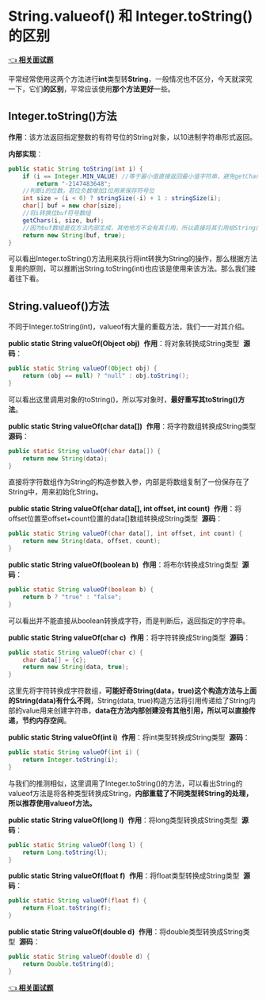 # String.valueof() 和 Integer.toString() 的区别

[👈 **相关面试题**](./README.md#_55-👉-string-valueof-和-integer-tostring-的区别)

平常经常使用这两个方法进行**int**类型转**String**，一般情况也不区分，今天就深究一下，它们**的区别**，平常应该使用**那个方法更好**一些。

## Integer.toString()方法

**作用**：该方法返回指定整数的有符号位的String对象，以10进制字符串形式返回。

**内部实现**：

```java
public static String toString(int i) {
    if (i == Integer.MIN_VALUE) //等于最小值直接返回最小值字符串，避免getChars方法遇到最小值发生错误
        return "-2147483648"; 
    //判断i的位数，若位负数增加1位用来保存符号位
    int size = (i < 0) ? stringSize(-i) + 1 : stringSize(i);
    char[] buf = new char[size];
    //将i转换位buf符号数组
    getChars(i, size, buf);
    //因为buf数组是在方法内部生成，其他地方不会有其引用，所以直接将其引用给String内部的value保存，用来初始化String
    return new String(buf, true);
}
```

可以看出Integer.toString()方法用来执行将int转换为String的操作，那么根据方法复用的原则，可以推断出String.toString(int)也应该是使用来该方法。那么我们接着往下看。

## String.valueof()方法

不同于Integer.toString(int)，valueof有大量的重载方法，我们一一对其介绍。

**public static String valueOf(Object obj)** 
**作用**：将对象转换成String类型 
**源码**：

```java
public static String valueOf(Object obj) {
    return (obj == null) ? "null" : obj.toString();
}
```

可以看出这里调用对象的toString()，所以写对象时，**最好重写其toString()方法**。

**public static String valueOf(char data[])** 
**作用**：将字符数组转换成String类型 
**源码**：

```java
public static String valueOf(char data[]) {
    return new String(data);
}
```

直接将字符数组作为String的构造参数入参，内部是将数组复制了一份保存在了String中，用来初始化String。

**public static String valueOf(char data[], int offset, int count)** 
**作用**：将offset位置至offset+count位置的data[]数组转换成String类型 
**源码**：

```java
public static String valueOf(char data[], int offset, int count) {
    return new String(data, offset, count);
}
```

**public static String valueOf(boolean b)** 
**作用**：将布尔转换成String类型 
**源码**：

```java
public static String valueOf(boolean b) {
    return b ? "true" : "false"; 
}
```

可以看出并不能直接从boolean转换成字符，而是判断后，返回指定的字符串。

**public static String valueOf(char c)** 
**作用**：将字符转换成String类型 
**源码**：

```java
public static String valueOf(char c) {
    char data[] = {c};
    return new String(data, true);
}
```

这里先将字符转换成字符数组，**可能好奇String(data，true)这个构造方法与上面的String(data)有什么不同**，String(data, true)构造方法将引用传递给了String内部的value用来创建字符串，**data在方法内部创建没有其他引用，所以可以直接传递，节约内存空间**。

**public static String valueOf(int i)** 
**作用**：将int类型转换成String类型 
**源码**：

```java
public static String valueOf(int i) {
    return Integer.toString(i);
}
```

与我们的推测相似，这里调用了Integer.toString()的方法，可以看出String的valueof方法是将各种类型转换成String，**内部重载了不同类型转String的处理，所以推荐使用valueof方法。**

**public static String valueOf(long l)** 
**作用**：将long类型转换成String类型 
**源码**：

```java
public static String valueOf(long l) {
    return Long.toString(l);
}
```

**public static String valueOf(float f)** 
**作用**：将float类型转换成String类型 
**源码**：

```java
public static String valueOf(float f) {
    return Float.toString(f);
}
```

**public static String valueOf(double d)** 
**作用**：将double类型转换成String类型 
**源码**：

```java
public static String valueOf(double d) {
    return Double.toString(d);
}
```

[👈 **相关面试题**](./README.md#_55-👉-string-valueof-和-integer-tostring-的区别)